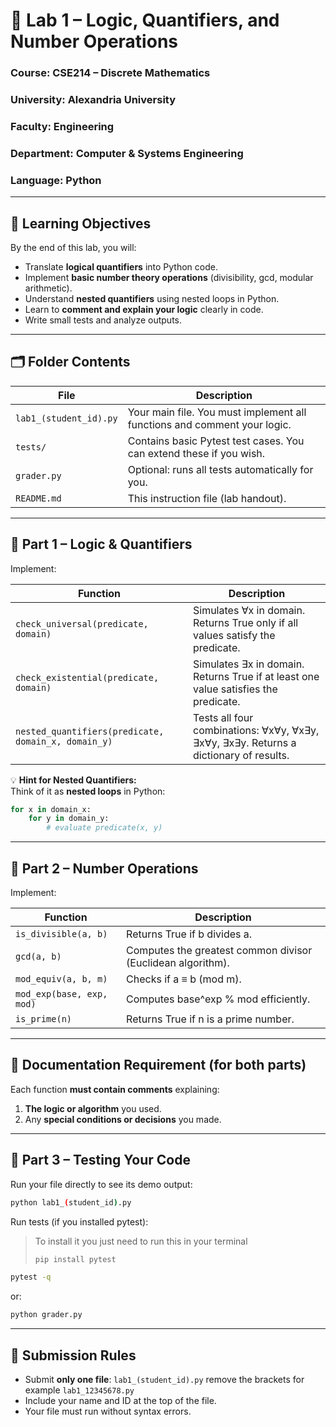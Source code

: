 # 🧩 Lab 1 – Logic, Quantifiers, and Number Operations

### **Course:** CSE214 – Discrete Mathematics

### **University:** Alexandria University

### **Faculty:** Engineering

### **Department:** Computer & Systems Engineering

### **Language:** Python


---

## 🎯 Learning Objectives

By the end of this lab, you will:
- Translate **logical quantifiers** into Python code.  
- Implement **basic number theory operations** (divisibility, gcd, modular arithmetic).  
- Understand **nested quantifiers** using nested loops in Python.  
- Learn to **comment and explain your logic** clearly in code.  
- Write small tests and analyze outputs.

---

## 🗂 Folder Contents

| File | Description |
|------|--------------|
| `lab1_(student_id).py` | Your main file. You must implement all functions and comment your logic. |
| `tests/` | Contains basic Pytest test cases. You can extend these if you wish. |
| `grader.py` | Optional: runs all tests automatically for you. |
| `README.md` | This instruction file (lab handout). |

---

## 🧠 Part 1 – Logic & Quantifiers

Implement:

| Function | Description |
|-----------|--------------|
| `check_universal(predicate, domain)` | Simulates ∀x in domain. Returns True only if all values satisfy the predicate. |
| `check_existential(predicate, domain)` | Simulates ∃x in domain. Returns True if at least one value satisfies the predicate. |
| `nested_quantifiers(predicate, domain_x, domain_y)` | Tests all four combinations: ∀x∀y, ∀x∃y, ∃x∀y, ∃x∃y. Returns a dictionary of results. |

💡 **Hint for Nested Quantifiers:**  
Think of it as **nested loops** in Python:
```python
for x in domain_x:
    for y in domain_y:
        # evaluate predicate(x, y)
```

---

## 🔢 Part 2 – Number Operations

Implement:

| Function | Description |
|-----------|--------------|
| `is_divisible(a, b)` | Returns True if b divides a. |
| `gcd(a, b)` | Computes the greatest common divisor (Euclidean algorithm). |
| `mod_equiv(a, b, m)` | Checks if a ≡ b (mod m). |
| `mod_exp(base, exp, mod)` | Computes base^exp % mod efficiently. |
| `is_prime(n)` | Returns True if n is a prime number. |

---

## 💬 Documentation Requirement (for both parts)

Each function **must contain comments** explaining:
1. **The logic or algorithm** you used.  
2. Any **special conditions or decisions** you made.  

---

## 🧪 Part 3 – Testing Your Code

Run your file directly to see its demo output:
```bash
python lab1_(student_id).py
```
Run tests (if you installed pytest):
> To install it you just need to run this in your terminal
> ```bash
> pip install pytest
> ```
```bash
pytest -q
```
or:
```bash
python grader.py
```

---

## 📌 Submission Rules

- Submit **only one file**: `lab1_(student_id).py` remove the brackets for example `lab1_12345678.py`
- Include your name and ID at the top of the file.
- Your file must run without syntax errors.
